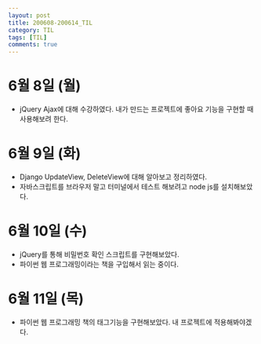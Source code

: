 ```yaml
---
layout: post
title: 200608-200614_TIL
category: TIL
tags: [TIL]
comments: true
---
```

6월 8일 (월)
=========
- jQuery Ajax에 대해 수강하였다. 내가 만드는 프로젝트에 좋아요 기능을 구현할 때 사용해보려 한다.

6월 9일 (화)
=========
- Django UpdateView, DeleteView에 대해 알아보고 정리하였다.
- 자바스크립트를 브라우저 말고 터미널에서 테스트 해보려고 node js를 설치해보았다.

6월 10일 (수)
=========
- jQuery를 통해 비밀번호 확인 스크립트를 구현해보았다.
- 파이썬 웹 프로그래밍이라는 책을 구입해서 읽는 중이다.


6월 11일 (목)
========
- 파이썬 웹 프로그래밍 책의 태그기능을 구현해보았다. 내 프로젝트에 적용해봐야겠다.
